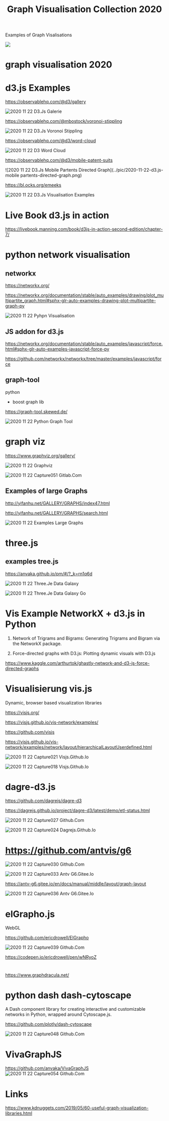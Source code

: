﻿---
layout: post
title:  Graph Visualisation Collection 2020
categories: [network, graph, visulalisation, oss]
tags: [network, graph, visulalisation, oss]
---
Examples of Graph Visalisations 

![](/pic/2020-11-22-d3.js-galerie-crop.png)

# graph visualisation 2020

# d3.js Examples

https://observablehq.com/@d3/gallery

![2020 11 22 D3.Js Galerie](../pic/2020-11-22-d3.js-galerie.png)

https://observablehq.com/@mbostock/voronoi-stippling

![2020 11 22 D3.Js Voronoi Stippling](/pic/2020-11-22-d3.js-voronoi-stippling.png)

https://observablehq.com/@d3/word-cloud 

![2020 11 22 D3 Word Cloud](/pic/2020-11-22-d3-word-cloud.png)

https://observablehq.com/@d3/mobile-patent-suits

![2020 11 22 D3.Js Mobile Partents Directed Graph](../pic/2020-11-22-d3.js-mobile partents-directed-graph.png)


https://bl.ocks.org/emeeks

![2020 11 22 D3.Js Visualisation Examples](/pic/2020-11-22-d3.js-visualisation-examples.png)


# Live Book d3.js in action 

https://livebook.manning.com/book/d3js-in-action-second-edition/chapter-7/


# python network visualisation 

## networkx

https://networkx.org/

https://networkx.org/documentation/stable/auto_examples/drawing/plot_multipartite_graph.html#sphx-glr-auto-examples-drawing-plot-multipartite-graph-py

![2020 11 22 Pyhpn Visualisation](../pic/2020-11-22-pyhpn-visualisation.png)

## JS addon for d3.js

https://networkx.org/documentation/stable/auto_examples/javascript/force.html#sphx-glr-auto-examples-javascript-force-py 

https://github.com/networkx/networkx/tree/master/examples/javascript/force 

## graph-tool

python 
+ boost graph lib

https://graph-tool.skewed.de/

![2020 11 22 Python Graph Tool](/pic/2020-11-22-python-graph-tool.png)


# graph viz 

https://www.graphviz.org/gallery/

![2020 11 22 Graphviz](/pic/2020-11-22-graphviz.png)

![2020 11 22 Capture051 Gitlab.Com](../pic/2020-11-22Capture051-gitlab.com.png)

## Examples of large Graphs 

http://yifanhu.net/GALLERY/GRAPHS/index47.html

http://yifanhu.net/GALLERY/GRAPHS/search.html 

![2020 11 22 Examples Large Graphs](/pic/2020-11-22-examples-large-graphs.png)

# three.js

## examples tree.js

https://anvaka.github.io/pm/#/?_k=rn1q6d

![2020 11 22 Three.Je Data Galaxy](/pic/2020-11-22-three.je-data-galaxy.png)

![2020 11 22 Three.Je Data Galaxy Go](/pic/2020-11-22-three.je-data-galaxy-go.png)

# Vis Example NetworkX + d3.js in Python 

1. Network of Trigrams and Bigrams: Generating Trigrams and Bigram via the NetworkX package.

2. Force-directed graphs with D3.js: Plotting dynamic visuals with D3.js


https://www.kaggle.com/arthurtok/ghastly-network-and-d3-js-force-directed-graphs


# Visualisierung vis.js 


Dynamic, browser based visualization libraries 


https://visjs.org/ 

https://visjs.github.io/vis-network/examples/

https://github.com/visjs


https://visjs.github.io/vis-network/examples/network/layout/hierarchicalLayoutUserdefined.html


![2020 11 22 Capture021 Visjs.Github.Io](../pic/2020-11-22Capture021-visjs.github.io.png)

![2020 11 22 Capture018 Visjs.Github.Io](../pic/2020-11-22Capture018-visjs.github.io.png)


# dagre-d3.js

https://github.com/dagrejs/dagre-d3 


https://dagrejs.github.io/project/dagre-d3/latest/demo/etl-status.html 

![2020 11 22 Capture027 Github.Com](/pic/2020-11-22Capture027-github.com.png)

![2020 11 22 Capture024 Dagrejs.Github.Io](/pic/2020-11-22Capture024-dagrejs.github.io.png)

# https://github.com/antvis/g6 

![2020 11 22 Capture030 Github.Com](/pic/2020-11-22Capture030-github.com.png)

![2020 11 22 Capture033 Antv G6.Gitee.Io](/pic/2020-11-22Capture033-antv-g6.gitee.io.png)

https://antv-g6.gitee.io/en/docs/manual/middle/layout/graph-layout


![2020 11 22 Capture036 Antv G6.Gitee.Io](/pic/2020-11-22Capture036-antv-g6.gitee.io.png)

# elGrapho.js 

WebGL  

https://github.com/ericdrowell/ElGrapho 

![2020 11 22 Capture039 Github.Com](../pic/2020-11-22Capture039-github.com.png)

https://codepen.io/ericdrowell/pen/wNRyoZ
# 

https://www.graphdracula.net/

# python dash dash-cytoscape
A Dash component library for creating interactive and customizable networks in Python, wrapped around Cytoscape.js.  

https://github.com/plotly/dash-cytoscape

![2020 11 22 Capture048 Github.Com](../pic/2020-11-22Capture048-github.com.png)


# VivaGraphJS

https://github.com/anvaka/VivaGraphJS
![2020 11 22 Capture054 Github.Com](../pic/2020-11-22Capture054-github.com.png)

# Links

https://www.kdnuggets.com/2019/05/60-useful-graph-visualization-libraries.html 
